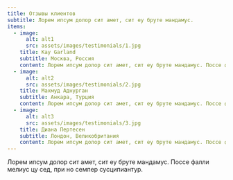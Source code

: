 ```yaml
---
title: Отзывы клиентов
subtitle: Лорем ипсум долор сит амет, сит еу бруте мандамус.
items:
  - image:
      alt: alt1
      src: assets/images/testimonials/1.jpg
    title: Kay Garland
    subtitle: Москва, Россия
    content: Лорем ипсум долор сит амет, сит еу бруте мандамус. Поссе фалли мелиус цу сед, при но семпер сусципиантур.
  - image:
      alt: alt2
      src: assets/images/testimonials/2.jpg
    title: Махмуд Аднурган
    subtitle: Анкара, Турция
    content: Лорем ипсум долор сит амет, сит еу бруте мандамус. Поссе фалли мелиус цу сед, при но семпер сусципиантур.
  - image:
      alt: alt3
      src: assets/images/testimonials/3.jpg
    title: Диана Пертесен
    subtitle: Лондон, Великобритания
    content: Лорем ипсум долор сит амет, сит еу бруте мандамус. Поссе фалли мелиус цу сед, при но семпер сусципиантур.
---
```


Лорем ипсум долор сит амет, сит еу бруте мандамус. Поссе фалли мелиус цу сед, при но семпер сусципиантур.
